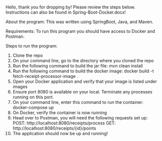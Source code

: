 Hello, thank you for dropping by! Please review the steps below. Instructions can also be found in Spring-Boot-Docker.docx!

About the program:
  This was written using SpringBoot, Java, and Maven.

Requirements:
To run this program you should have access to Docker and Postman. 

Steps to run the program:
1. Clone the repo
2. On your command line, go to the directory where you cloned the repo
3. Run the following command to build the jar file: mvn clean install
4. Run the following command to build the docker image: docker build -t fetch-receipt-processor-image . 
5. Open your Docker application and verify that your image is listed under images
6. Ensure port 8080 is available on your local. Terminate any processes running on this port.
7. On your command line, enter this command to run the container: docker-compose up
8. On Docker, verify the container is now running
9. Head over to Postman, you will need the following requests set up:
    POST:  http://localhost:8080/receipts/process
    GET: http://localhost:8080/receipts/{id}/points
10. The application should now be up and running!
